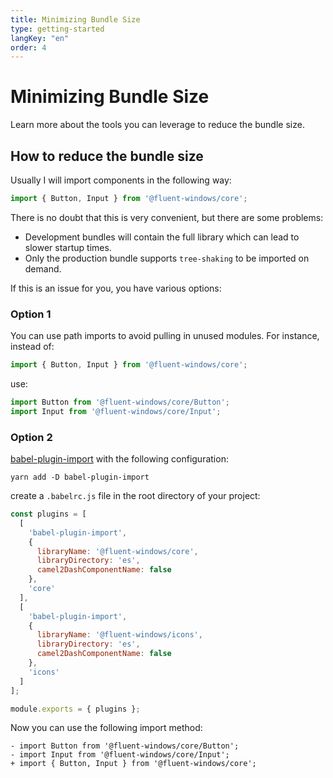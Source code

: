 ```yaml
---
title: Minimizing Bundle Size
type: getting-started
langKey: "en"
order: 4
---
```


# Minimizing Bundle Size

<p class="description">Learn more about the tools you can leverage to reduce the bundle size.</p>

## How to reduce the bundle size

Usually I will import components in the following way:

```js
import { Button, Input } from '@fluent-windows/core';
```

There is no doubt that this is very convenient, but there are some problems:

- Development bundles will contain the full library which can lead to slower startup times.
- Only the production bundle supports `tree-shaking` to be imported on demand.

If this is an issue for you, you have various options:

### Option 1

You can use path imports to avoid pulling in unused modules. For instance, instead of:

```js
import { Button, Input } from '@fluent-windows/core';
```

use:

```js
import Button from '@fluent-windows/core/Button';
import Input from '@fluent-windows/core/Input';
```

### Option 2

[babel-plugin-import](https://github.com/ant-design/babel-plugin-import) with the following configuration:

```shell
yarn add -D babel-plugin-import
```

create a `.babelrc.js` file in the root directory of your project:

```js
const plugins = [
  [
    'babel-plugin-import',
    {
      libraryName: '@fluent-windows/core',
      libraryDirectory: 'es',
      camel2DashComponentName: false
    },
    'core'
  ],
  [
    'babel-plugin-import',
    {
      libraryName: '@fluent-windows/icons',
      libraryDirectory: 'es',
      camel2DashComponentName: false
    },
    'icons'
  ]
];

module.exports = { plugins };
```

Now you can use the following import method:

```git
- import Button from '@fluent-windows/core/Button';
- import Input from '@fluent-windows/core/Input';
+ import { Button, Input } from '@fluent-windows/core';
```
